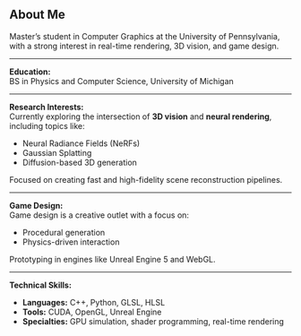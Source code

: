 ## About Me

Master’s student in Computer Graphics at the University of Pennsylvania, with a strong interest in real-time rendering, 3D vision, and game design.

---

**Education:**  
BS in Physics and Computer Science, University of Michigan

---

**Research Interests:**  
Currently exploring the intersection of **3D vision** and **neural rendering**, including topics like:

- Neural Radiance Fields (NeRFs)  
- Gaussian Splatting  
- Diffusion-based 3D generation  

Focused on creating fast and high-fidelity scene reconstruction pipelines.

---

**Game Design:**  
Game design is a creative outlet with a focus on:

- Procedural generation  
- Physics-driven interaction  

Prototyping in engines like Unreal Engine 5 and WebGL.

---

**Technical Skills:**  
- **Languages:** C++, Python, GLSL, HLSL  
- **Tools:** CUDA, OpenGL, Unreal Engine  
- **Specialties:** GPU simulation, shader programming, real-time rendering
